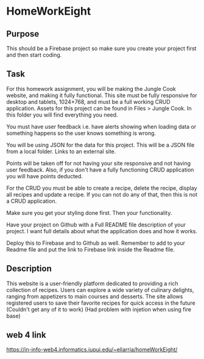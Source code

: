 # HomeWorkEight

## Purpose
  This should be a Firebase project so make sure you create your project first and then start coding.

## Task
For this homework assignment, you will be making the Jungle Cook website, and making it fully functional. This site must be fully responsive for desktop and tablets, 1024×768, and must be a full working CRUD application. Assets for this project can be found in Files > Jungle Cook. In this folder you will find everything you need.

You must have user feedback i.e. have alerts showing when loading data or something happens so the user knows something is wrong. 

You will be using JSON for the data for this project. This will be a JSON file from a local folder.  Links to an external site.

Points will be taken off for not having your site responsive and not having user feedback. Also, if you don't have a fully functioning CRUD application you will have points deducted. 

For the CRUD you must be able to create a recipe, delete the recipe, display all recipes and update a recipe. If you can not do any of that, then this is not a CRUD application. 

Make sure you get your styling done first. Then your functionality. 

Have your project on Github with a Full README file description of your project. I want full details about what the application does and how it works. 

Deploy this to Firebase and to Github as well. Remember to add to your Readme file and put the link to Firebase link inside the Readme file. 

## Description
This website is a user-friendly platform dedicated to providing a rich collection of recipes. Users can explore a wide variety of culinary delights, ranging from appetizers to main courses and desserts. The site allows registered users to save their favorite recipes for quick access in the future (Couldn't get any of it to work) (Had problem with injetion when using fire base)
 


## web 4 link
https://in-info-web4.informatics.iupui.edu/~eliarria/homeWorkEight/